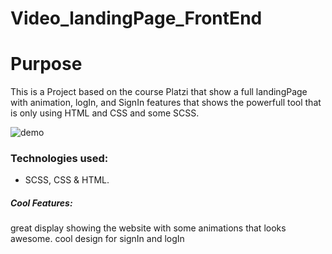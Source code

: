 # Video_landingPage_FrontEnd
# Purpose

This is a Project based on the course Platzi that show a full landingPage with animation, logIn, and SignIn features that shows the powerfull tool that is only using HTML and CSS and some SCSS.

![demo](https://media.giphy.com/media/QxGNiN5HHyiyza8lSB/giphy.gif)

### Technologies used:
- SCSS, CSS & HTML.

##### Cool Features:

great display showing the website with some animations that looks awesome.
cool design for signIn and logIn
